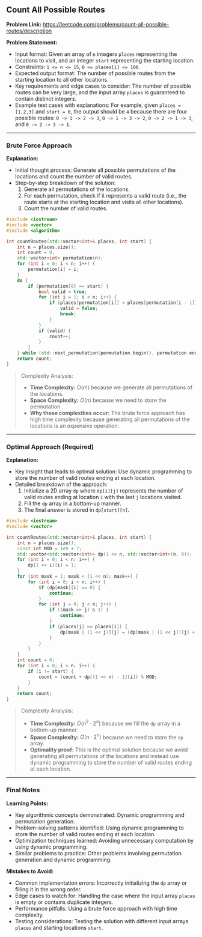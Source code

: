 ## Count All Possible Routes
**Problem Link:** https://leetcode.com/problems/count-all-possible-routes/description

**Problem Statement:**
- Input format: Given an array of `n` integers `places` representing the locations to visit, and an integer `start` representing the starting location.
- Constraints: `1 <= n <= 15`, `0 <= places[i] <= 100`.
- Expected output format: The number of possible routes from the starting location to all other locations.
- Key requirements and edge cases to consider: The number of possible routes can be very large, and the input array `places` is guaranteed to contain distinct integers.
- Example test cases with explanations: For example, given `places = [1,2,3]` and `start = 0`, the output should be `4` because there are four possible routes: `0 -> 1 -> 2 -> 3`, `0 -> 1 -> 3 -> 2`, `0 -> 2 -> 1 -> 3`, and `0 -> 2 -> 3 -> 1`.

---

### Brute Force Approach

**Explanation:**
- Initial thought process: Generate all possible permutations of the locations and count the number of valid routes.
- Step-by-step breakdown of the solution: 
  1. Generate all permutations of the locations.
  2. For each permutation, check if it represents a valid route (i.e., the route starts at the starting location and visits all other locations).
  3. Count the number of valid routes.

```cpp
#include <iostream>
#include <vector>
#include <algorithm>

int countRoutes(std::vector<int>& places, int start) {
    int n = places.size();
    int count = 0;
    std::vector<int> permutation(n);
    for (int i = 0; i < n; i++) {
        permutation[i] = i;
    }
    do {
        if (permutation[0] == start) {
            bool valid = true;
            for (int i = 1; i < n; i++) {
                if (places[permutation[i]] < places[permutation[i - 1]]) {
                    valid = false;
                    break;
                }
            }
            if (valid) {
                count++;
            }
        }
    } while (std::next_permutation(permutation.begin(), permutation.end()));
    return count;
}
```

> Complexity Analysis:
> - **Time Complexity:** $O(n!)$ because we generate all permutations of the locations.
> - **Space Complexity:** $O(n)$ because we need to store the permutation.
> - **Why these complexities occur:** The brute force approach has high time complexity because generating all permutations of the locations is an expensive operation.

---

### Optimal Approach (Required)

**Explanation:**
- Key insight that leads to optimal solution: Use dynamic programming to store the number of valid routes ending at each location.
- Detailed breakdown of the approach: 
  1. Initialize a 2D array `dp` where `dp[i][j]` represents the number of valid routes ending at location `i` with the last `j` locations visited.
  2. Fill the `dp` array in a bottom-up manner.
  3. The final answer is stored in `dp[start][n]`.

```cpp
#include <iostream>
#include <vector>

int countRoutes(std::vector<int>& places, int start) {
    int n = places.size();
    const int MOD = 1e9 + 7;
    std::vector<std::vector<int>> dp(1 << n, std::vector<int>(n, 0));
    for (int i = 0; i < n; i++) {
        dp[1 << i][i] = 1;
    }
    for (int mask = 1; mask < (1 << n); mask++) {
        for (int i = 0; i < n; i++) {
            if (dp[mask][i] == 0) {
                continue;
            }
            for (int j = 0; j < n; j++) {
                if ((mask >> j) & 1) {
                    continue;
                }
                if (places[j] >= places[i]) {
                    dp[mask | (1 << j)][j] = (dp[mask | (1 << j)][j] + dp[mask][i]) % MOD;
                }
            }
        }
    }
    int count = 0;
    for (int i = 0; i < n; i++) {
        if (i != start) {
            count = (count + dp[(1 << n) - 1][i]) % MOD;
        }
    }
    return count;
}
```

> Complexity Analysis:
> - **Time Complexity:** $O(n^2 \cdot 2^n)$ because we fill the `dp` array in a bottom-up manner.
> - **Space Complexity:** $O(n \cdot 2^n)$ because we need to store the `dp` array.
> - **Optimality proof:** This is the optimal solution because we avoid generating all permutations of the locations and instead use dynamic programming to store the number of valid routes ending at each location.

---

### Final Notes

**Learning Points:**
- Key algorithmic concepts demonstrated: Dynamic programming and permutation generation.
- Problem-solving patterns identified: Using dynamic programming to store the number of valid routes ending at each location.
- Optimization techniques learned: Avoiding unnecessary computation by using dynamic programming.
- Similar problems to practice: Other problems involving permutation generation and dynamic programming.

**Mistakes to Avoid:**
- Common implementation errors: Incorrectly initializing the `dp` array or filling it in the wrong order.
- Edge cases to watch for: Handling the case where the input array `places` is empty or contains duplicate integers.
- Performance pitfalls: Using a brute force approach with high time complexity.
- Testing considerations: Testing the solution with different input arrays `places` and starting locations `start`.